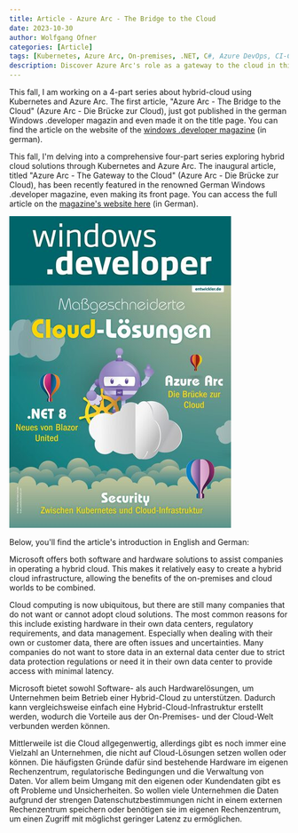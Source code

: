 ```yaml
---
title: Article - Azure Arc - The Bridge to the Cloud
date: 2023-10-30
author: Wolfgang Ofner
categories: [Article]
tags: [Kubernetes, Azure Arc, On-premises, .NET, C#, Azure DevOps, CI-CD]
description: Discover Azure Arc's role as a gateway to the cloud in this comprehensive hybrid cloud series featured in Windows .developer magazine
---
```


This fall, I am working on a 4-part series about hybrid-cloud using Kubernetes and Azure Arc. The first article, "Azure Arc - The Bridge to the Cloud" (Azure Arc - Die Brücke zur Cloud), just got published in the german Windows .developer magazin and even made it on the title page. You can find the article on the website of the <a href="https://entwickler.de/cloud/hybrid-cloud-azure-arc" target="_blank" rel="noopener noreferrer">windows .developer magazine</a> (in german).

This fall, I'm delving into a comprehensive four-part series exploring hybrid cloud solutions through Kubernetes and Azure Arc. The inaugural article, titled "Azure Arc - The Gateway to the Cloud" (Azure Arc - Die Brücke zur Cloud), has been recently featured in the renowned German Windows .developer magazine, even making its front page. You can access the full article on the <a href="https://entwickler.de/cloud/hybrid-cloud-azure-arc" target="_blank" rel="noopener noreferrer">magazine's website here</a> (in German).

<div class="col-12 col-sm-10 aligncenter">
  <a href="/assets/img/posts/2023/10/windows-developer-11-23.jpg"><img loading="lazy" src="/assets/img/posts/2023/10/windows-developer-11-23.jpg" alt="windows .developer 11-23" /></a>
  <p></p>
</div>

Below, you'll find the article's introduction in English and German:

Microsoft offers both software and hardware solutions to assist companies in operating a hybrid cloud. This makes it relatively easy to create a hybrid cloud infrastructure, allowing the benefits of the on-premises and cloud worlds to be combined.

Cloud computing is now ubiquitous, but there are still many companies that do not want or cannot adopt cloud solutions. The most common reasons for this include existing hardware in their own data centers, regulatory requirements, and data management. Especially when dealing with their own or customer data, there are often issues and uncertainties. Many companies do not want to store data in an external data center due to strict data protection regulations or need it in their own data center to provide access with minimal latency.

Microsoft bietet sowohl Software- als auch Hardwarelösungen, um Unternehmen beim Betrieb einer Hybrid-Cloud zu unterstützen. Dadurch kann vergleichsweise einfach eine Hybrid-Cloud-Infrastruktur erstellt werden, wodurch die Vorteile aus der On-Premises- und der Cloud-Welt verbunden werden können.

Mittlerweile ist die Cloud allgegenwertig, allerdings gibt es noch immer eine Vielzahl an Unternehmen, die nicht auf Cloud-Lösungen setzen wollen oder können. Die häufigsten Gründe dafür sind bestehende Hardware im eigenen Rechenzentrum, regulatorische Bedingungen und die Verwaltung von Daten. Vor allem beim Umgang mit den eigenen oder Kundendaten gibt es oft Probleme und Unsicherheiten. So wollen viele Unternehmen die Daten aufgrund der strengen Datenschutzbestimmungen nicht in einem externen Rechenzentrum speichern oder benötigen sie im eigenen Rechenzentrum, um einen Zugriff mit möglichst geringer Latenz zu ermöglichen.